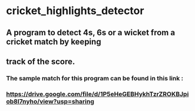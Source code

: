 # cricket_highlights_detector
## A program to detect 4s, 6s or a wicket from a cricket match by keeping 
## track of the score.
### The sample match for this program can be found in this link :
### https://drive.google.com/file/d/1P5eHeGEBHykhTzrZROKBJpiob8I7nyho/view?usp=sharing
